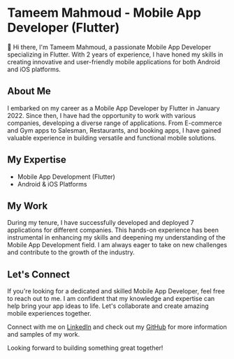 # Tameem Mahmoud - Mobile App Developer (Flutter)

👋 Hi there, I'm Tameem Mahmoud, a passionate Mobile App Developer specializing in Flutter. With 2 years of experience, I have honed my skills in creating innovative and user-friendly mobile applications for both Android and iOS platforms.

## About Me
I embarked on my career as a Mobile App Developer by Flutter in January 2022. Since then, I have had the opportunity to work with various companies, developing a diverse range of applications. From E-commerce and Gym apps to Salesman, Restaurants, and booking apps, I have gained valuable experience in building versatile and functional mobile solutions.

## My Expertise
- Mobile App Development (Flutter)
- Android & iOS Platforms

## My Work
During my tenure, I have successfully developed and deployed 7 applications for different companies. This hands-on experience has been instrumental in enhancing my skills and deepening my understanding of the Mobile App Development field. I am always eager to take on new challenges and contribute to the growth of the industry.

## Let's Connect
If you're looking for a dedicated and skilled Mobile App Developer, feel free to reach out to me. I am confident that my knowledge and expertise can help bring your app ideas to life. Let's collaborate and create amazing mobile experiences together.

Connect with me on [LinkedIn]([https://www.linkedin.com/in/tameem-mahmoud](https://www.linkedin.com/in/tameem-mahmoud-b67037214/)) and check out my [GitHub](https://github.com/tameem-dev) for more information and samples of my work.

Looking forward to building something great together!
